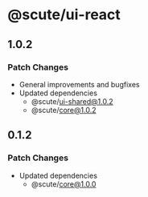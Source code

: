 # @scute/ui-react

## 1.0.2

### Patch Changes

- General improvements and bugfixes
- Updated dependencies
  - @scute/ui-shared@1.0.2
  - @scute/core@1.0.2

## 0.1.2

### Patch Changes

- Updated dependencies
  - @scute/core@1.0.0
